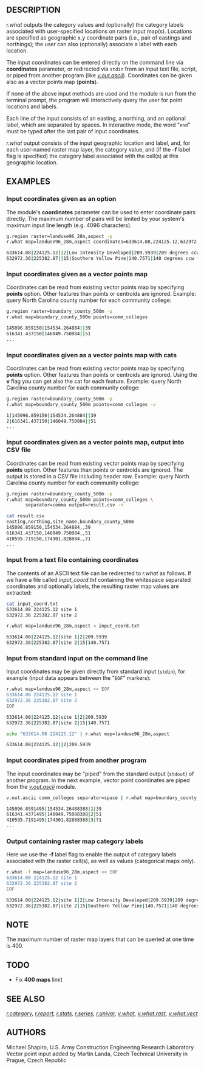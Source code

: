 ## DESCRIPTION

*r.what* outputs the category values and (optionally) the category
labels associated with user-specified locations on raster input map(s).
Locations are specified as geographic x,y coordinate pairs (i.e., pair
of eastings and northings); the user can also (optionally) associate a
label with each location.

The input coordinates can be entered directly on the command line via
**coordinates** parameter, or redirected via `stdin` from an input text
file, script, or piped from another program (like
*[v.out.ascii](v.out.ascii.md)*). Coordinates can be given also as a
vector points map (**points**).

If none of the above input methods are used and the module is run from
the terminal prompt, the program will interactively query the user for
point locations and labels.

Each line of the input consists of an easting, a northing, and an
optional label, which are separated by spaces. In interactive mode, the
word "`end`" must be typed after the last pair of input coordinates.

*r.what* output consists of the input geographic location and label,
and, for each user-named raster map layer, the category value, and (if
the **-f** label flag is specified) the category label associated with
the cell(s) at this geographic location.

## EXAMPLES

### Input coordinates given as an option

The module's **coordinates** parameter can be used to enter coordinate
pairs directly. The maximum number of pairs will be limited by your
system's maximum input line length (e.g. 4096 characters).

```sh
g.region raster=landuse96_28m,aspect -p
r.what map=landuse96_28m,aspect coordinates=633614.08,224125.12,632972.36,225382.87 -f

633614.08|224125.12||2|Low Intensity Developed|209.5939|209 degrees ccw from east
632972.36|225382.87||15|Southern Yellow Pine|140.7571|140 degrees ccw from east
```

### Input coordinates given as a vector points map

Coordinates can be read from existing vector points map by specifying
**points** option. Other features than points or centroids are ignored.
Example: query North Carolina county number for each community college:

```sh
g.region raster=boundary_county_500m -p
r.what map=boundary_county_500m points=comm_colleges

145096.859150|154534.264884||39
616341.437150|146049.750884||51
...
```

### Input coordinates given as a vector points map with cats

Coordinates can be read from existing vector points map by specifying
**points** option. Other features than points or centroids are ignored.
Using the **v** flag you can get also the cat for each feature. Example:
query North Carolina county number for each community college:

```sh
g.region raster=boundary_county_500m -p
r.what map=boundary_county_500m points=comm_colleges -v

1|145096.859150|154534.264884||39
2|616341.437150|146049.750884||51
...
```

### Input coordinates given as a vector points map, output into CSV file

Coordinates can be read from existing vector points map by specifying
**points** option. Other features than points or centroids are ignored.
The output is stored in a CSV file including header row. Example: query
North Carolina county number for each community college:

```sh
g.region raster=boundary_county_500m -p
r.what map=boundary_county_500m points=comm_colleges \
       separator=comma output=result.csv -n

cat result.csv
easting,northing,site_name,boundary_county_500m
145096.859150,154534.264884,,39
616341.437150,146049.750884,,51
410595.719150,174301.828884,,71
...
```

### Input from a text file containing coordinates

The contents of an ASCII text file can be redirected to *r.what* as
follows. If we have a file called *input_coord.txt* containing the
whitespace separated coordinates and optionally labels, the resulting
raster map values are extracted:

```sh
cat input_coord.txt
633614.08 224125.12 site 1
632972.36 225382.87 site 2

r.what map=landuse96_28m,aspect < input_coord.txt

633614.08|224125.12|site 1|2|209.5939
632972.36|225382.87|site 2|15|140.7571
```

### Input from standard input on the command line

Input coordinates may be given directly from standard input (`stdin`),
for example (input data appears between the "`EOF`" markers):

```sh
r.what map=landuse96_28m,aspect << EOF
633614.08 224125.12 site 1
632972.36 225382.87 site 2
EOF

633614.08|224125.12|site 1|2|209.5939
632972.36|225382.87|site 2|15|140.7571
```

```sh
echo "633614.08 224125.12" | r.what map=landuse96_28m,aspect

633614.08|224125.12||2|209.5939
```

### Input coordinates piped from another program

The input coordinates may be "piped" from the standard output (`stdout`)
of another program. In the next example, vector point coordinates are
piped from the *[v.out.ascii](v.out.ascii.md)* module.

```sh
v.out.ascii comm_colleges separator=space | r.what map=boundary_county_500m

145096.8591495|154534.26488388|1|39
616341.4371495|146049.75088388|2|51
410595.7191495|174301.82888388|3|71
...
```

### Output containing raster map category labels

Here we use the **-f** label flag to enable the output of category
labels associated with the raster cell(s), as well as values
(categorical maps only).

```sh
r.what -f map=landuse96_28m,aspect << EOF
633614.08 224125.12 site 1
632972.36 225382.87 site 2
EOF

633614.08|224125.12|site 1|2|Low Intensity Developed|209.5939|209 degrees ccw from east
632972.36|225382.87|site 2|15|Southern Yellow Pine|140.7571|140 degrees ccw from east
```

## NOTE

The maximum number of raster map layers that can be queried at one time
is 400.

## TODO

- Fix **400 maps** limit

## SEE ALSO

*[r.category](r.category.md), [r.report](r.report.md),
[r.stats](r.stats.md), [r.series](r.series.md), [r.univar](r.univar.md),
[v.what](v.what.md), [v.what.rast](v.what.rast.md),
[v.what.vect](v.what.vect.md)*

## AUTHORS

Michael Shapiro, U.S. Army Construction Engineering Research
Laboratory  
Vector point input added by Martin Landa, Czech Technical University in
Prague, Czech Republic
